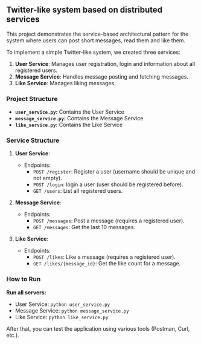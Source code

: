 ## Twitter-like system based on distributed services

This project demonstrates the service-based architectural pattern for the system where users can post short messages, read them and like them.

To implement a simple Twitter-like system, we created three services:

1. **User Service**: Manages user registration, login and information about all registered users.
2. **Message Service**: Handles message posting and fetching messages.
3. **Like Service**: Manages liking messages.

### Project Structure

- **`user_service.py`:** Contains the User Service
- **`message_service.py`:** Contains the Message Service
- **`like_service.py`:** Contains the Like Service

### Service Structure

1. **User Service**: 
   - Endpoints:
     - `POST /register`: Register a user (username should be unique and not empty).
     - `POST /login`: login a user (user should be registered before).
     - `GET /users`: List all registered users.

2. **Message Service**: 
   - Endpoints:
     - `POST /messages`: Post a message (requires a registered user).
     - `GET /messages`: Get the last 10 messages.

3. **Like Service**:
   - Endpoints:
     - `POST /likes`: Like a message (requires a registered user).
     - `GET /likes/{message_id}`: Get the like count for a message.

### How to Run

**Run all servers:**
   - User Service: `python user_service.py`
   - Message Service: `python message_service.py`
   - Like Service: `python like_service.py`

After that, you can test the application using various tools (Postman, Curl, etc.).